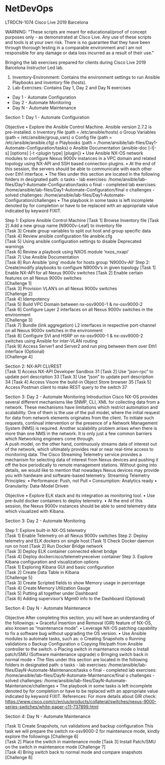 # NetDevOps
LTRDCN-1074 Cisco Live 2019 Barcelona

WARNING:
"These scripts are meant for educational/proof of concept purposes only - as demonstrated at Cisco Live. Any use of these scripts and tools is at your own risk. There is no guarantee that they have been through thorough testing in a comparable environment and I am not responsible for any damage or data loss incurred as a result of their use."

Bringing the lab exercises prepared for clients during Cisco Live 2019 Barcelona Instructor Led lab.
1. Inventory-Environment: Contains the environment settings to run Ansible Playbooks and inventory file (hosts).
2. Lab-Exercises: Contains Day 1, Day 2 and Day N exercises
  - Day 1 - Automate Configuration
  - Day 2 - Automate Monitoring
  - Day N - Automate Maintenance


Section 1: Day 1 - Automate Configuration

Objective 
•	Explore the Ansible Control Machine. Ansible version 2.7.2 is pre-installed.
o	Inventory file (path = /etc/ansible/hosts)
o	Group Variables (path = /etc/ansible/group_vars)
o	Config file (path = /etc/ansible/ansible.cfg) 
o	Playbooks (path = /home/ansible/lab-files/Day1-Automate-Configuration/tasks)
o	Ansible Documentation (ansible-doc [-l|-s] [options] [-t <plugin type] [plugin]) 
•	Use Ansible NX-OS network modules to configure Nexus 9000v instances in a VPC domain and related topology using NX-API and SSH based connection plugins.
•	At the end of this session, the servers should be able to communicate with each other over Eth1 interface.
•	The files under this section are located in the following folders in designated path:
o	tasks - lab exercises: /home/ansible/lab-files/Day1-Automate-Configuration/tasks
o	final - completed lab exercises: /home/ansible/lab-files/Day1-Automate-Configuration/final
o	challenges - solved challenges: /home/ansible/lab-files/Day1-Automate-Configuration/challenges
•	The playbook in some tasks is left incomplete denoted by <INCOMPLETE> for completion or have to be replaced with an appropriate value indicated by keyword FIXIT.


Step 1: Explore Ansible Control Machine
[Task 1] Browse Inventory file
[Task 2] Add a new group name [N9000v-Leaf] to inventory file	
[Task 3] Create group variables to split out host and group specific data	
[Task 4] Review ansible configuration file ansible.cfg	
[Task 5] Using ansible configuration settings to disable Deprecated warnings	
[Task 6] Review a playbook using NXOS module ‘nxos_nxapi’	
[Task 7] Use Ansible Documentation	
[Task 8] Run Ansible ‘ping’ module for hosts group ‘N9000v-All’	
Step 2: Create/modify playbooks to configure N9000v’s in given topology	
[Task 1] Enable NX-API for all Nexus 9000v switches	
[Task 2] Enable certain features on all Nexus 9000v switches	
[Challenge 1]	
[Task 3] Provision VLAN’s on all Nexus 9000v switches	
[Challenge 2]	
[Task 4] Idempotency	
[Task 5] Build VPC Domain between nx-osv9000-1 & nx-osv9000-2	
[Task 6] Configure Layer 2 interfaces on all Nexus 9000v switches in the environment	
[Challenge 3]	
[Task 7] Bundle (link aggregation) L2 interfaces in respective port-channel on all Nexus 9000v switches in the environment	
[Task 8] Configure SVI and HSRP on nx-osv9000-1 & nx-osv9000-2 switches using Ansible for inter-VLAN routing	
[Task 9] Access Server1 and Server2 and run ping between them over Eth1 interface (Optional)	
[Challenge 4]

Section 2: NX-API CLI/REST	
[Task 1] Access NX-API Developer Sandbox	31
[Task 2] Use “json-rpc” to update port description	33
[Task 3] Use “json” to update port description	34
[Task 4] Access Visore the build-in Object Store browser	35
[Task 5] Access Postman client to make REST query to the switch	37


Section 3: Day 2 - Automate Monitoring
Introduction 
Cisco NX-OS provides several different mechanisms like SNMP, CLI, XML for collecting data from a network. These mechanisms have limitations which restrict automation and scalability. One of them is the use of the pull model, where the initial request for data from network elements originates from the client. To initiate such requests, continual intervention or the presence of a Network Management System (NMS) is required. Another scalability problem arises when there is more than one NMS in the network.  It is only just a few common barriers which Networking engineers come through.  
A push model, on the other hand, continuously streams data of interest out of the network, which ultimately provides real or near real-time access to monitoring data. 
The Cisco Streaming Telemetry service provides a mechanism for selecting data of interest from Nexus devices and pushing it off the box periodically to remote management stations. Without going into details, we would like to mention that nowadays Nexus devices may provide you with hardware and software-based telemetry. Streaming Telemetry Principles: 
•	Performance: Push, not Pull 
•	Consumption: Analytics ready 
•	Granularity: Data-Model Driven 

Objective
•	Explore ELK stack and its integration as monitoring tool.
•	Use pre-build docker containers to deploy telemetry. 
•	At the end of this session, the Nexus 9000v instances should be able to send telemetry data which visualized with Kibana.

Section 3: Day 2 - Automate Monitoring

Step 1: Explore built-in NX-OS telemetry	
[Task 1] Enable Telemetry on all Nexus 9000v switches
Step 2: Deploy telemetry and ELK dockers on single host	
[Task 1] Check Docker daemon run on host
[Task 2] Run Docker Bridge network	
[Task 3] Deploy ELK container connected elknet bridge	
[Task 4] Deploy dockercisco/telemetryreceiver container	
Step 3. Explore Kibana configuration and visualization options	
[Task 1] Exploring Kibana GUI and basic configuration	
[Task 2] Create Data Table in Kibana	
[Challenge 5]	
[Task 3] Create Scripted fields to show Memory usage in percentage	
[Task 4] Create Memory Utilization Gauge	
[Task 5] Putting all together under Dashboard	
[Task 6] Adding supervisor’s Mgmt0 info to the Dashboard (Optional)	


Section 4: Day N - Automate Maintenance

Objective 
After completing this section, you will have an understanding of the followings:
•	Graceful Insertion and Removal (GIR) feature of NX-OS, also known as “maintenance mode”.
•	Leverage NX-OS patching capability to fix a software bug without upgrading the OS version.
•	Use Ansible modules to automate tasks, such as:
o	Creating Snapshots
o	Running validations
o	Backup Configuration
o	Copying file/path from Ansible controller to the switch.
o	Placing switch in maintenance mode
o	Install patch/SMU (Software maintenance upgrade)
o	Bringing switch back in normal mode
•	The files under this section are located in the following folders in designated path:
o	tasks - lab exercises: /home/ansible/lab-files/DayN-Automate-Maintenance/tasks
o	final - completed lab exercises: /home/ansible/lab-files/DayN-Automate-Maintenance/final
o	challenges - solved challenges: /home/ansible/lab-files/DayN-Automate-Maintenance/challenges
•	The playbook in some tasks is left incomplete denoted by <INCOMPLETE> for completion or have to be replaced with an appropriate value indicated by keyword FIXIT.
References:
For more details about GIR check: 
https://www.cisco.com/c/en/us/products/collateral/switches/nexus-9000-series-switches/white-paper-c11-737899.html

Section 4: Day N - Automate Maintenance	

[Task 1] Create Snapshots, run validations and backup configuration	
This task we will prepare the switch nx-osv9000-2 for maintenance mode, kindly explore the followings
[Challenge 6]	
[Task 2] Place the switch in maintenance mode
[Task 3] Install Patch/SMU on the switch in maintenance mode
[Challenge 7]	
[Task 4] Bring switch back to normal mode and compare snapshots
[Challenge 8]	
